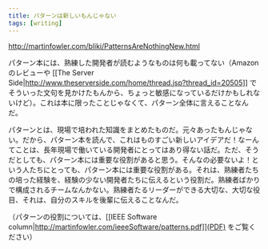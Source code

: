 ```yaml
---
title: パターンは新しいもんじゃない
tags: [writing]
---
```


http://martinfowler.com/bliki/PatternsAreNothingNew.html

パターン本には、熟練した開発者が読むようなものは何も載ってない（Amazonのレビューや [[The Server Side|http://www.theserverside.com/home/thread.jsp?thread_id=20505]] でそういった文句を見かけたもんから、ちょっと敏感になっているだけかもしれないけど）。これは本に限ったことじゃなくて、パターン全体に言えることなんだ。

パターンとは、現場で培われた知識をまとめたものだ。元々あったもんじゃない。だから、パターン本を読んで、これはものすごい新しいアイデアだ！なーんてことは、長年現場で働いている開発者にとってはあり得ない話だ。ただ、そうだとしても、パターン本には重要な役割があると思う。そんなの必要ないよ！という人たちにとっても、パターン本には重要な役割がある。それは、熟練者たちの培った経験を、経験の少ない開発者たちに伝えるという役割だ。熟練者ばかりで構成されるチームなんかない。熟練者たるリーダーができる大切な、大切な役目、それは、自分のスキルを後輩に伝えることなんだ。

（パターンの役割については、[[IEEE Software column|http://martinfowler.com/ieeeSoftware/patterns.pdf]](PDF) をご覧ください）
